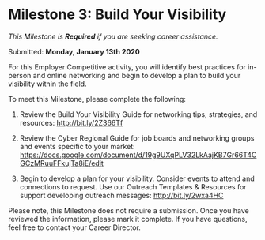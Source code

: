 # Milestone 3: Build Your Visibility

*This Milestone is **Required** if you are seeking career assistance.*

Submitted: **Monday, January 13th 2020**

For this Employer Competitive activity, you will identify best practices for in-person and online networking and begin to develop a plan to build your visibility within the field.

To meet this Milestone, please complete the following:

1) Review the Build Your Visibility Guide for networking tips, strategies, and resources: http://bit.ly/2Z366Tf

2) Review the Cyber Regional Guide for job boards and networking groups and events specific to your market: https://docs.google.com/document/d/19g9UXqPLV32LkAajKB7Gr66T4CGCzMRuuFFkujTa8iE/edit

3) Begin to develop a plan for your visibility. Consider events to attend and connections to request. Use our Outreach Templates & Resources for support developing outreach messages: http://bit.ly/2wxa4HC

Please note, this Milestone does not require a submission. Once you have reviewed the information, please mark it complete. If you have questions, feel free to contact your Career Director.